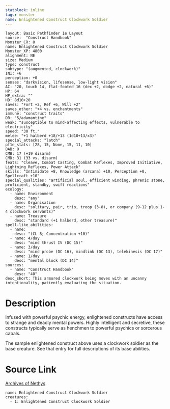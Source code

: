 ```yaml
---
statblock: inline
tags: monster
name: Enlightened Construct Clockwork Soldier
---
```

```statblock
layout: Basic Pathfinder 1e Layout
source:  "Construct Handbook"
Monster_CR: 8
name: Enlightened Construct Clockwork Soldier
Monster_XP: 4800
alignment: NE
size: Medium
type: construct
subtype: "(augmented, clockwork)"
INI: +6
perception: +0
senses: "darkvision, lifesense, low-light vision"
AC: "20, touch 14, flat-footed 16 (dex +2, dodge +2, natural +6)"
HP: 64
HP_extra: ""
HD: 8d10+20
saves: "Fort +2, Ref +6, Will +2"
saves_other: "+4 vs. enchantments"
immune: "construct traits"
DR: "5/adamantine"
weak: "susceptible to mind-affecting effects, vulnerable to electricity"
speed: "30 ft."
melee: "+1 halberd +18/+13 (1d10+13/x3)"
special_attacks: "latch"
pf1e_stats: [28, 15, None, 15, 11, 10]
BAB: 8
CMB: 17 (+19 disarm)
CMD: 31 (33 vs. disarm)
feats: "Cleave, Combat Casting, Combat Reflexes, Improved Initiative, Lightning Reflexes, Power Attack"
skills: "Intimidate +8, Knowledge (arcana) +10, Perception +0, Spellcraft +10"
special_qualities: "artificial soul, efficient winding, phrenic stone, proficient, standby, swift reactions"
ecology:
  - name: Environment
    desc: "any"
  - name: Organisation
    desc: "solitary, pair, trio, troop (3-8), or company (9-12 plus 1-4 clockwork servants)"
  - name: Treasure
    desc: "standard (+1 halberd, other treasure)"
spell-like_abilities:
  - name:
    desc: "(CL 8; Concentration +10)"
  - name: 4/day
    desc: "mind thrust IV (DC 15)"
  - name: 3/day
    desc: "mind probe (DC 16), mindlink (DC 13), telekinesis (DC 17)"
  - name: 1/day
    desc: "mental block (DC 14)"
sources:
  - name: "Construct Handbook"
    desc: "40"
desc_short: This armored clockwork being moves with an uncanny intentionality, patiently evaluating the situation.
```
# Description
Infused with powerful psychic energy, enlightened constructs have access to strange and deadly mental powers. Highly intelligent and secretive, these constructs typically serve as henchmen to powerful psychics or sorcerous cabals.

 The sample enlightened construct above uses a clockwork soldier as the base creature. See that entry for full descriptions of its base abilities.
# Source Link
[Archives of Nethys](https://aonprd.com/MonsterDisplay.aspx?ItemName=Enlightened%20Construct%20Clockwork%20Soldier)
```encounter-table
name: Enlightened Construct Clockwork Soldier
creatures:
  - 1: Enlightened Construct Clockwork Soldier
```
